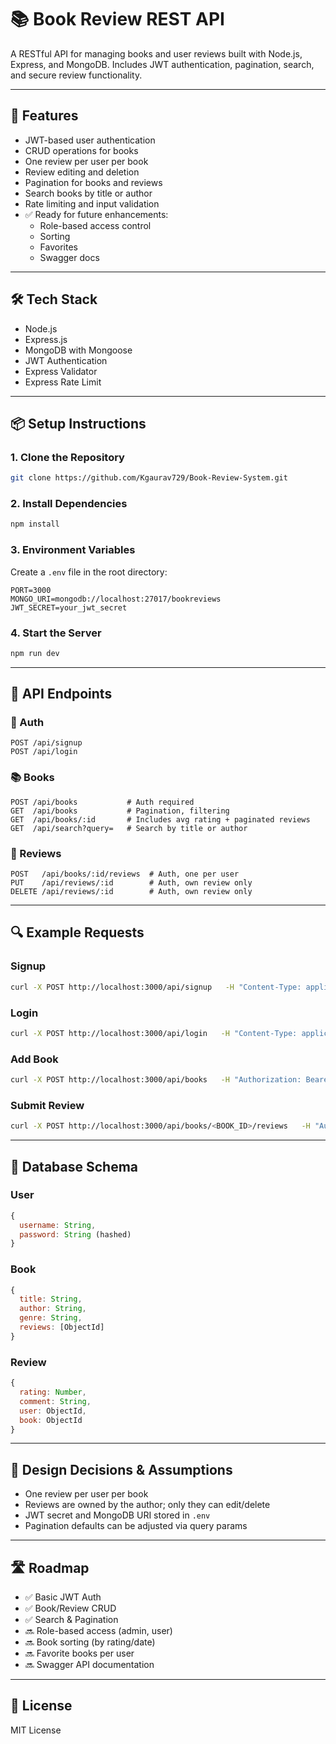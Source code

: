 # 📚 Book Review REST API

A RESTful API for managing books and user reviews built with Node.js, Express, and MongoDB. Includes JWT authentication, pagination, search, and secure review functionality.

---

## 🚀 Features

- JWT-based user authentication
- CRUD operations for books
- One review per user per book
- Review editing and deletion
- Pagination for books and reviews
- Search books by title or author
- Rate limiting and input validation
- ✅ Ready for future enhancements:
  - Role-based access control
  - Sorting
  - Favorites
  - Swagger docs

---

## 🛠️ Tech Stack

- Node.js
- Express.js
- MongoDB with Mongoose
- JWT Authentication
- Express Validator
- Express Rate Limit

---

## 📦 Setup Instructions

### 1. Clone the Repository

```bash
git clone https://github.com/Kgaurav729/Book-Review-System.git
```

### 2. Install Dependencies

```bash
npm install
```

### 3. Environment Variables

Create a `.env` file in the root directory:

```env
PORT=3000
MONGO_URI=mongodb://localhost:27017/bookreviews
JWT_SECRET=your_jwt_secret
```

### 4. Start the Server

```bash
npm run dev
```

---

## 📘 API Endpoints

### 🔐 Auth

```http
POST /api/signup
POST /api/login
```

### 📚 Books

```http
POST /api/books           # Auth required
GET  /api/books           # Pagination, filtering
GET  /api/books/:id       # Includes avg rating + paginated reviews
GET  /api/search?query=   # Search by title or author
```

### 📝 Reviews

```http
POST   /api/books/:id/reviews  # Auth, one per user
PUT    /api/reviews/:id        # Auth, own review only
DELETE /api/reviews/:id        # Auth, own review only
```

---

## 🔍 Example Requests

### Signup

```bash
curl -X POST http://localhost:3000/api/signup   -H "Content-Type: application/json"   -d '{"username": "john", "password": "secret123"}'
```

### Login

```bash
curl -X POST http://localhost:3000/api/login   -H "Content-Type: application/json"   -d '{"username": "john", "password": "secret123"}'
```

### Add Book

```bash
curl -X POST http://localhost:3000/api/books   -H "Authorization: Bearer <TOKEN>"   -H "Content-Type: application/json"   -d '{"title": "Clean Code", "author": "Robert Martin", "genre": "Programming"}'
```

### Submit Review

```bash
curl -X POST http://localhost:3000/api/books/<BOOK_ID>/reviews   -H "Authorization: Bearer <TOKEN>"   -H "Content-Type: application/json"   -d '{"rating": 5, "comment": "Must-read for developers!"}'
```

---

## 🧱 Database Schema

### User

```js
{
  username: String,
  password: String (hashed)
}
```

### Book

```js
{
  title: String,
  author: String,
  genre: String,
  reviews: [ObjectId]
}
```

### Review

```js
{
  rating: Number,
  comment: String,
  user: ObjectId,
  book: ObjectId
}
```

---

## 📌 Design Decisions & Assumptions

- One review per user per book
- Reviews are owned by the author; only they can edit/delete
- JWT secret and MongoDB URI stored in `.env`
- Pagination defaults can be adjusted via query params

---

## 🛣️ Roadmap

- ✅ Basic JWT Auth
- ✅ Book/Review CRUD
- ✅ Search & Pagination
- 🔜 Role-based access (admin, user)
- 🔜 Book sorting (by rating/date)
- 🔜 Favorite books per user
- 🔜 Swagger API documentation

---

## 📄 License

MIT License
